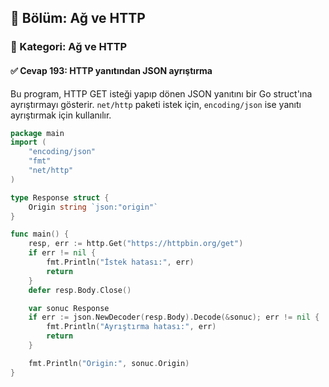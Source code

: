 ## 📘 Bölüm: Ağ ve HTTP  
### 🔹 Kategori: Ağ ve HTTP  
#### ✅ Cevap 193: HTTP yanıtından JSON ayrıştırma

Bu program, HTTP GET isteği yapıp dönen JSON yanıtını bir Go struct'ına ayrıştırmayı gösterir. `net/http` paketi istek için, `encoding/json` ise yanıtı ayrıştırmak için kullanılır.

```go
package main
import (
    "encoding/json"
    "fmt"
    "net/http"
)

type Response struct {
    Origin string `json:"origin"`
}

func main() {
    resp, err := http.Get("https://httpbin.org/get")
    if err != nil {
        fmt.Println("İstek hatası:", err)
        return
    }
    defer resp.Body.Close()

    var sonuc Response
    if err := json.NewDecoder(resp.Body).Decode(&sonuc); err != nil {
        fmt.Println("Ayrıştırma hatası:", err)
        return
    }

    fmt.Println("Origin:", sonuc.Origin)
}
```

